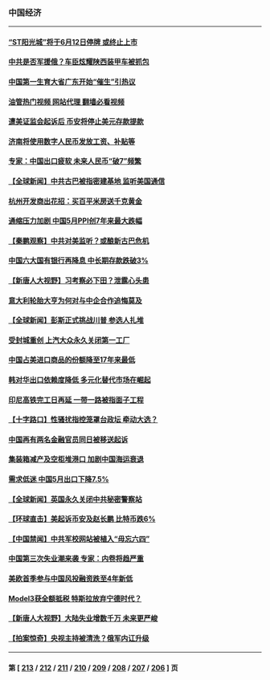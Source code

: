 ### 中国经济
---
#### [“ST阳光城”将于6月12日停牌 或终止上市](../../pages/ncid283/n14013378.md?06100845) 
#### [中共是否军援俄？车臣炫耀陕西装甲车被抓包](../../pages/ncid283/n14013189.md?06100845) 
#### [中国第一生育大省广东开始“催生”引热议](../../pages/ncid283/n14012641.md?06100845) 
#### [油管热门视频 网站代理 翻墙必看视频](http://138.2.39.72:81/youtube.html?epic-marker?06100845)
#### [遭美证监会起诉后 币安将停止美元存款提款](../../pages/ncid283/n14013219.md?06100845) 
#### [济南将使用数字人民币发放工资、补贴等](../../pages/ncid283/n14013181.md?06100845) 
#### [专家：中国出口疲软 未来人民币“破7”频繁](../../pages/ncid283/n14013081.md?06100845) 
#### [【全球新闻】中共古巴被指密建基地 监听美国通信](../../pages/ncid283/n14013071.md?06100845) 
#### [杭州开发商出花招：买百平米房送千克黄金](../../pages/ncid283/n14012918.md?06100845) 
#### [通缩压力加剧 中国5月PPI创7年来最大跌幅](../../pages/ncid283/n14012933.md?06100845) 
#### [【秦鹏观察】中共对美监听？或酿新古巴危机](../../pages/ncid283/n14012690.md?06100845) 
#### [中国六大国有银行再降息 中长期存款跌破3%](../../pages/ncid283/n14012514.md?06100845) 
#### [【新唐人大视野】习考察必下田？泄露心头患](../../pages/ncid283/n14012503.md?06100845) 
#### [意大利轮胎大亨为何对与中企合作追悔莫及](../../pages/ncid283/n14011825.md?06100845) 
#### [【全球新闻】彭斯正式挑战川普 参选人扎堆](../../pages/ncid283/n14012289.md?06100845) 
#### [受封城重创 上汽大众永久关闭第一工厂](../../pages/ncid283/n14012226.md?06100845) 
#### [中国占美进口商品的份额降至17年来最低](../../pages/ncid283/n14012106.md?06100845) 
#### [韩对华出口依赖度降低 多元化替代市场在崛起](../../pages/ncid283/n14012132.md?06100845) 
#### [印尼高铁完工日再延 一带一路被指面子工程](../../pages/ncid283/n14011899.md?06100845) 
#### [【十字路口】性骚扰指控笼罩台政坛 牵动大选？](../../pages/ncid283/n14011774.md?06100845) 
#### [中国再有两名金融官员同日被移送起诉](../../pages/ncid283/n14011594.md?06100845) 
#### [集装箱减产及空柜堆港口 加剧中国海运衰退](../../pages/ncid283/n14011568.md?06100845) 
#### [需求低迷 中国5月出口下降7.5%](../../pages/ncid283/n14011567.md?06100845) 
#### [【全球新闻】英国永久关闭中共秘密警察站](../../pages/ncid283/n14011562.md?06100845) 
#### [【环球直击】美起诉币安及赵长鹏 比特币跌6%](../../pages/ncid283/n14011258.md?06100845) 
#### [【中国禁闻】中共军校网站被植入“毋忘六四”](../../pages/ncid283/n14011262.md?06100845) 
#### [中国第三次失业潮来袭 专家：内卷将趋严重](../../pages/ncid283/n14011445.md?06100845) 
#### [美欧首季参与中国风投融资跌至4年新低](../../pages/ncid283/n14011291.md?06100845) 
#### [Model3获全额抵税 特斯拉放弃宁德时代？](../../pages/ncid283/n14011278.md?06100845) 
#### [【新唐人大视野】大陆失业增数千万 未来更严峻](../../pages/ncid283/n14011270.md?06100845) 
#### [【拍案惊奇】央视主持被清洗？俄军内讧升级](../../pages/ncid283/n14011239.md?06100845) 

---
#### 第 [ [213](./213.md?06100845) / [212](./212.md?06100845) / [211](./211.md?06100845) / [210](./210.md?06100845) / [209](./209.md?06100845) / [208](./208.md?06100845) / [207](./207.md?06100845) / [206](./206.md?06100845) ] 页
